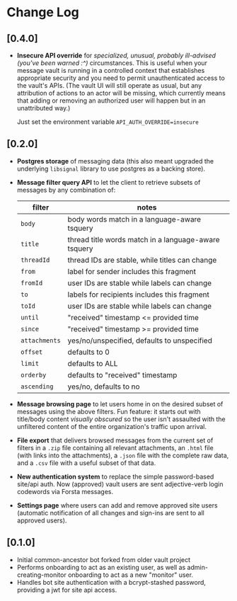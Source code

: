 # Change Log

## [0.4.0]
- **Insecure API override** for *specialized, unusual, probably ill-advised 
  (you've been warned :^)* circumstances. This is useful when your message vault is 
  running in a controlled context that establishes appropriate security and you need 
  to permit unauthenticated access to the vault's APIs. (The vault UI will still operate as
  usual, but any attribution of actions to an actor will be missing, which currently 
  means that adding or removing an authorized user will happen but in an unattributed way.)

  Just set the environment variable `API_AUTH_OVERRIDE=insecure`

## [0.2.0]
- **Postgres storage** of messaging data (this also meant upgraded the underlying 
  `libsignal` library to use postgres as a backing store).
- **Message filter query API** to let the client to retrieve subsets of messages 
  by any combination of: 

    filter | notes
    -------|--------
    `body` | body words match in a language-aware tsquery
    `title` | thread title words match in a language-aware tsquery
    `threadId` | thread IDs are stable, while titles can change
    `from` | label for sender includes this fragment
    `fromId` | user IDs are stable while labels can change
    `to` | labels for recipients includes this fragment
    `toId` | user IDs are stable while labels can change
    `until` | "received" timestamp <= provided time
    `since` | "received" timestamp >= provided time
    `attachments` | yes/no/unspecified, defaults to unspecified
    `offset` | defaults to 0
    `limit` | defaults to ALL
    `orderby` | defaults to "received" timestamp
    `ascending` | yes/no, defaults to no

- **Message browsing page** to let users home in on the desired subset of messages 
  using the above filters. Fun feature: it starts out with title/body content 
  *visually obscured* so the user isn't assaulted with the unfiltered content of
  the entire organization's traffic upon arrival.
- **File export** that delivers browsed messages from the current set of filters in
  a `.zip` file containing all relevant attachments, an `.html` file (with links 
  into the attachments), a `.json` file with the complete raw data, and a `.csv` 
  file with a useful subset of that data.
- **New authentication system** to replace the simple password-based site/api auth.
  Now (approved) vault users are sent adjective-verb login codewords via Forsta messages.
- **Settings page** where users can add and remove approved site users (automatic
  notification of all changes and sign-ins are sent to all approved users).

## [0.1.0]
- Initial common-ancestor bot forked from older vault project
- Performs onboarding to act as an existing user, as well as admin-creating-monitor 
  onboarding to act as a new "monitor" user.
- Handles bot site authentication with a bcrypt-stashed password, providing a jwt 
  for site api access.
